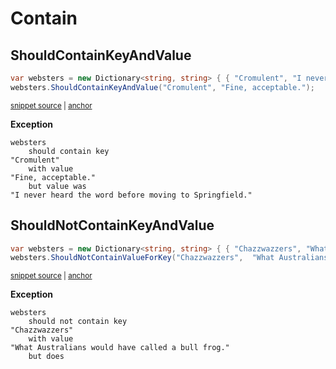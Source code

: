 # Contain


## ShouldContainKeyAndValue

<!-- snippet: DictionaryShouldContainKeyAndValueExamples.ShouldContainKeyAndValue.codeSample.approved.cs -->
<a id='snippet-DictionaryShouldContainKeyAndValueExamples.ShouldContainKeyAndValue.codeSample.approved.cs'></a>
```cs
var websters = new Dictionary<string, string> { { "Cromulent", "I never heard the word before moving to Springfield." } };
websters.ShouldContainKeyAndValue("Cromulent", "Fine, acceptable.");
```
<sup><a href='/src/DocumentationExamples/CodeExamples/DictionaryShouldContainKeyAndValueExamples.ShouldContainKeyAndValue.codeSample.approved.cs#L1-L2' title='File snippet `DictionaryShouldContainKeyAndValueExamples.ShouldContainKeyAndValue.codeSample.approved.cs` was extracted from'>snippet source</a> | <a href='#snippet-DictionaryShouldContainKeyAndValueExamples.ShouldContainKeyAndValue.codeSample.approved.cs' title='Navigate to start of snippet `DictionaryShouldContainKeyAndValueExamples.ShouldContainKeyAndValue.codeSample.approved.cs`'>anchor</a></sup>
<!-- endSnippet -->

**Exception**

<!-- include: DictionaryShouldContainKeyAndValueExamples.ShouldContainKeyAndValue.exceptionText.approved.txt -->
```
websters
    should contain key
"Cromulent"
    with value
"Fine, acceptable."
    but value was
"I never heard the word before moving to Springfield."
```
<!-- endInclude -->


## ShouldNotContainKeyAndValue

<!-- snippet: DictionaryShouldContainKeyAndValueExamples.ShouldNotContainKeyAndValue.codeSample.approved.cs -->
<a id='snippet-DictionaryShouldContainKeyAndValueExamples.ShouldNotContainKeyAndValue.codeSample.approved.cs'></a>
```cs
var websters = new Dictionary<string, string> { { "Chazzwazzers", "What Australians would have called a bull frog." } };
websters.ShouldNotContainValueForKey("Chazzwazzers",  "What Australians would have called a bull frog.");
```
<sup><a href='/src/DocumentationExamples/CodeExamples/DictionaryShouldContainKeyAndValueExamples.ShouldNotContainKeyAndValue.codeSample.approved.cs#L1-L2' title='File snippet `DictionaryShouldContainKeyAndValueExamples.ShouldNotContainKeyAndValue.codeSample.approved.cs` was extracted from'>snippet source</a> | <a href='#snippet-DictionaryShouldContainKeyAndValueExamples.ShouldNotContainKeyAndValue.codeSample.approved.cs' title='Navigate to start of snippet `DictionaryShouldContainKeyAndValueExamples.ShouldNotContainKeyAndValue.codeSample.approved.cs`'>anchor</a></sup>
<!-- endSnippet -->

**Exception**

<!-- include: DictionaryShouldContainKeyAndValueExamples.ShouldNotContainKeyAndValue.exceptionText.approved.txt -->
```
websters
    should not contain key
"Chazzwazzers"
    with value
"What Australians would have called a bull frog."
    but does
```
<!-- endInclude -->
